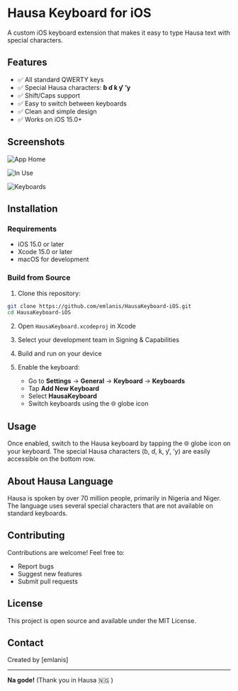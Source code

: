 # Hausa Keyboard for iOS

A custom iOS keyboard extension that makes it easy to type Hausa text with special characters.

## Features

- ✅ All standard QWERTY keys
- ✅ Special Hausa characters: **ɓ ɗ ƙ ƴ ʼy**
- ✅ Shift/Caps support
- ✅ Easy to switch between keyboards
- ✅ Clean and simple design
- ✅ Works on iOS 15.0+

## Screenshots
![App Home](Screenshots/app-home.PNG)

![In Use](Screenshots/keyboard-in-use.png)

![Keyboards](Screenshots/keyboards.PNG)

## Installation

### Requirements
- iOS 15.0 or later
- Xcode 15.0 or later
- macOS for development

### Build from Source

1. Clone this repository:
```bash
git clone https://github.com/emlanis/HausaKeyboard-iOS.git
cd HausaKeyboard-iOS
```

2. Open `HausaKeyboard.xcodeproj` in Xcode

3. Select your development team in Signing & Capabilities

4. Build and run on your device

5. Enable the keyboard:
   - Go to **Settings** → **General** → **Keyboard** → **Keyboards**
   - Tap **Add New Keyboard**
   - Select **HausaKeyboard**
   - Switch keyboards using the 🌐 globe icon

## Usage

Once enabled, switch to the Hausa keyboard by tapping the 🌐 globe icon on your keyboard. The special Hausa characters (ɓ, ɗ, ƙ, ƴ, ʼy) are easily accessible on the bottom row.

## About Hausa Language

Hausa is spoken by over 70 million people, primarily in Nigeria and Niger. The language uses several special characters that are not available on standard keyboards.

## Contributing

Contributions are welcome! Feel free to:
- Report bugs
- Suggest new features
- Submit pull requests

## License

This project is open source and available under the MIT License.

## Contact

Created by [emlanis]

---

**Na gode!** (Thank you in Hausa 🇳🇬 )
